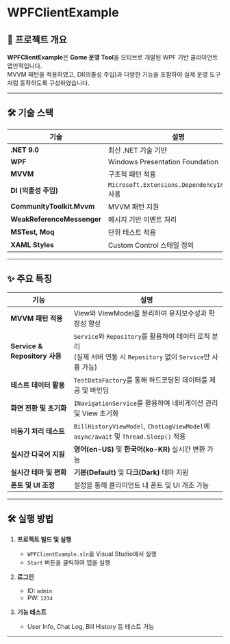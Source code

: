 # WPFClientExample

## 📌 프로젝트 개요

**WPFClientExample**은 **Game 운영 Tool**을 모티브로 개발된 WPF 기반 클라이언트 앱만적입니다.  
MVVM 패턴을 적용하였고, DI(의졸성 주입)과 다양한 기능을 포함하여 실제 운영 도구처럼 동작하도록 구성하였습니다.

---

## 🛠️ 기술 스택

| 기술                       | 설명                                            |
| -------------------------- | ----------------------------------------------- |
| **.NET 9.0**               | 최신 .NET 기술 기반                             |
| **WPF**                    | Windows Presentation Foundation                 |
| **MVVM**                   | 구조적 패턴 적용                                |
| **DI (의졸성 주입)**       | `Microsoft.Extensions.DependencyInjection` 사용 |
| **CommunityToolkit.Mvvm**  | MVVM 패턴 지원                                  |
| **WeakReferenceMessenger** | 메시지 기반 이벤트 처리                         |
| **MSTest, Moq**            | 단위 테스트 적용                                |
| **XAML Styles**            | Custom Control 스태일 정의                      |

---

## ✨ 주요 특징

| 기능                          | 설명                                                                                                                  |
| ----------------------------- | --------------------------------------------------------------------------------------------------------------------- |
| **MVVM 패턴 적용**            | View와 ViewModel을 분리하여 유지보수성과 확장성 향상                                                                  |
| **Service & Repository 사용** | `Service`와 `Repository`를 활용하여 데이터 로직 분리 <br> (실제 서버 연동 시 `Repository` 없이 `Service`만 사용 가능) |
| **테스트 데이터 활용**        | `TestDataFactory`를 통해 하드코딩된 데이터를 제공 및 바인딩                                                           |
| **화면 전환 및 초기화**       | `INavigationService`를 활용하여 네비게이션 관리 및 View 초기화                                                        |
| **비동기 처리 테스트**        | `BillHistoryViewModel`, `ChatLogViewModel`에 `async/await` 및 `Thread.Sleep()` 적용                                   |
| **실시간 다국어 지원**        | **영어(en-US)** 및 **한국어(ko-KR)** 실시간 변환 가능                                                                 |
| **실시간 테마 및 편화**       | **기본(Default)** 및 **다크(Dark)** 테마 지원                                                                         |
| **폰트 및 UI 조정**           | 설정을 통해 클라이언트 내 폰트 및 UI 개조 가능                                                                        |

---

## 🛠️ 실행 방법

1. **프로젝트 빌드 및 실행**

   - `WPFClientExample.sln`을 Visual Studio에서 실행
   - `Start` 버튼을 클릭하여 앱을 실행

2. **로그인**

   - ID: `admin`
   - PW: `1234`

3. **기능 테스트**
   - User Info, Chat Log, Bill History 등 테스트 가능

---
